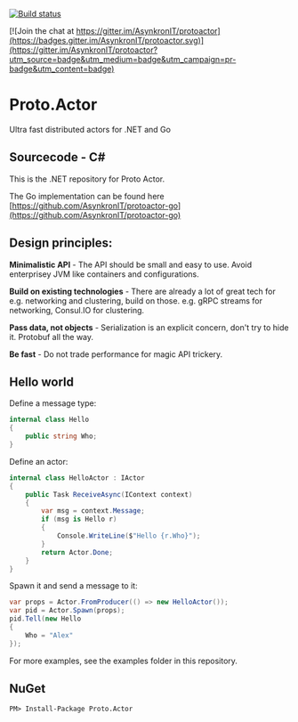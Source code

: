 [![Build status](https://ci.appveyor.com/api/projects/status/22q8a3e8ovejl5qf/branch/master?svg=true)](https://ci.appveyor.com/project/cpx/protoactor-dotnet-pr5pp/branch/master)

[![Join the chat at https://gitter.im/AsynkronIT/protoactor](https://badges.gitter.im/AsynkronIT/protoactor.svg)](https://gitter.im/AsynkronIT/protoactor?utm_source=badge&utm_medium=badge&utm_campaign=pr-badge&utm_content=badge)

# Proto.Actor
Ultra fast distributed actors for .NET and Go

## Sourcecode - C#
This is the .NET repository for Proto Actor.

The Go implementation can be found here [https://github.com/AsynkronIT/protoactor-go](https://github.com/AsynkronIT/protoactor-go)

## Design principles:

**Minimalistic API** -
The API should be small and easy to use.
Avoid enterprisey JVM like containers and configurations.

**Build on existing technologies** - There are already a lot of great tech for e.g. networking and clustering, build on those.
e.g. gRPC streams for networking, Consul.IO for clustering.

**Pass data, not objects** - Serialization is an explicit concern, don't try to hide it.
Protobuf all the way.

**Be fast** - Do not trade performance for magic API trickery.

## Hello world

Define a message type:

```csharp
internal class Hello
{
    public string Who;
}
```

Define an actor:

```csharp
internal class HelloActor : IActor
{
    public Task ReceiveAsync(IContext context)
    {
        var msg = context.Message;
        if (msg is Hello r)
        {
            Console.WriteLine($"Hello {r.Who}");
        }
        return Actor.Done;
    }
}
```

Spawn it and send a message to it:

```csharp
var props = Actor.FromProducer(() => new HelloActor());
var pid = Actor.Spawn(props);
pid.Tell(new Hello
{
    Who = "Alex"
});
```

For more examples, see the examples folder in this repository.

## NuGet

`PM> Install-Package Proto.Actor`

